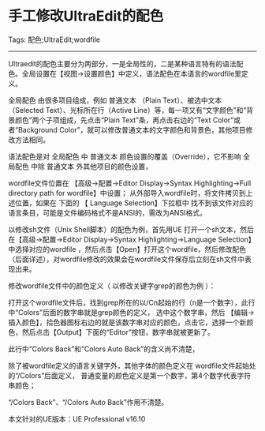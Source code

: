 # 手工修改UltraEdit的配色
Tags: 配色;UltraEdit;wordfile

------

Ultraedit的配色主要分为两部分，一是全局性的，二是某种语言特有的语法配色。全局设置在【视图->设置颜色】中定义，语法配色在本语言的wordfile里定义。

 
 全局配色 由很多项目组成，例如 普通文本 （Plain Text）、被选中文本（Selected Text）、光标所在行（Active Line）等，每一项又有“文字颜色”和“背景颜色”两个子项组成，先点击“Plain Text”条，再点击右边的“Text Color”或者“Background Color”，就可以修改普通文本的文字颜色和背景色，其他项目修改方法相同。


 

语法配色是对 全局配色 中 普通文本 颜色设置的覆盖（Override），它不影响 全局配色 中除 普通文本 外其他项目的颜色设置，

 

wordfile文件位置在 【高级->配置->Editor Display->Syntax Highlighting->Full directory path for wordfile】中设置； 从外部导入wordfile时，将文件拷贝到上述位置，如果在 下面的 【 Language Selection】下拉框中 找不到该文件对应的语言条目，可能是文件编码格式不是ANSI的，需改为ANSI格式。 

 

 以修改sh文件（Unix Shell脚本）的配色为例，首先用UE 打开一个sh文本，然后 在【高级->配置->Editor Display->Syntax Highlighting->Language Selection】中选择对应的wordfile  ，然后点击【Open】打开这个wordfile，然后修改配色（后面详述），对wordfile修改的效果会在wordfile文件保存后立刻在sh文件中表现出来。 

 

 修改wordfile文件中的颜色定义（ 以修改关键字grep的颜色为例 ）： 

 打开这个wordfile文件后，找到grep所在的以/Cn起始的行（n是一个数字），此行中“Colors”后面的数字串就是grep颜色的定义， 选中这个数字串，然后 【编辑->插入颜色】，拾色器图标右边的就是该数字串对应的颜色，点击它，选择一个新颜色，然后点击【Output】下面的“Editor”按钮，数字串就被更新了。 

 此行中“Colors Back”和“Colors Auto Back”的含义尚不清楚， 

  

 除了被wordfile定义的语言关键字外，其他字体的颜色定义在 wordfile文件起始处的“/Colors”后面定义， 普通变量的颜色定义是第一个数字，第4个数字代表字符串颜色； 

 “/Colors Back”、“/Colors Auto Back”作用不清楚。 

  

 本文针对的UE版本：UE Professional v16.10